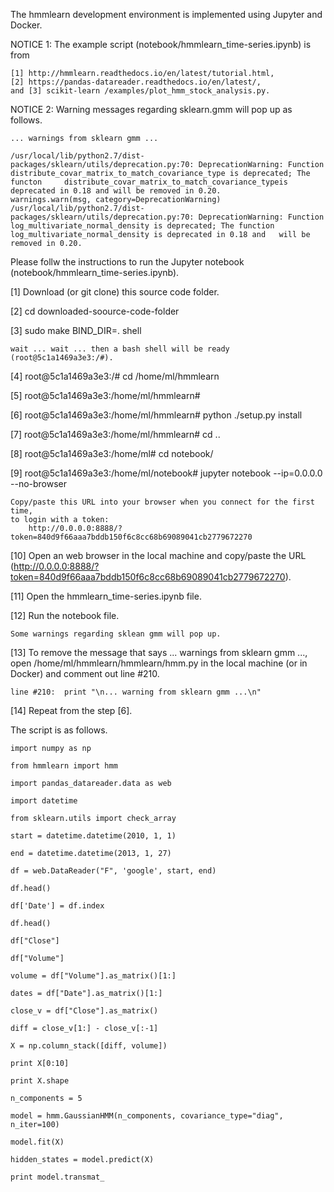 
The hmmlearn development environment is implemented using Jupyter and Docker.


NOTICE 1: The example script (notebook/hmmlearn_time-series.ipynb) is from 

	[1] http://hmmlearn.readthedocs.io/en/latest/tutorial.html, 
	[2] https://pandas-datareader.readthedocs.io/en/latest/, 
	and [3] scikit-learn /examples/plot_hmm_stock_analysis.py.

NOTICE 2: Warning messages regarding sklearn.gmm will pop up as follows.

	... warnings from sklearn gmm ...

	/usr/local/lib/python2.7/dist-packages/sklearn/utils/deprecation.py:70: DeprecationWarning: Function 	distribute_covar_matrix_to_match_covariance_type is deprecated; The functon 	distribute_covar_matrix_to_match_covariance_typeis deprecated in 0.18 and will be removed in 0.20.
  	warnings.warn(msg, category=DeprecationWarning)
	/usr/local/lib/python2.7/dist-packages/sklearn/utils/deprecation.py:70: DeprecationWarning: Function 	log_multivariate_normal_density is deprecated; The function log_multivariate_normal_density is deprecated in 0.18 and 	will be removed in 0.20.



Please follw the instructions to run the Jupyter notebook (notebook/hmmlearn_time-series.ipynb).
 
[1] Download (or git clone) this source code folder.

[2] cd downloaded-soource-code-folder

[3] sudo make BIND_DIR=.  shell

	wait ... wait ... then a bash shell will be ready (root@5c1a1469a3e3:/#).

[4] root@5c1a1469a3e3:/# cd /home/ml/hmmlearn

[5] root@5c1a1469a3e3:/home/ml/hmmlearn# 

[6] root@5c1a1469a3e3:/home/ml/hmmlearn# python ./setup.py install

[7] root@5c1a1469a3e3:/home/ml/hmmlearn# cd ..

[8] root@5c1a1469a3e3:/home/ml# cd notebook/

[9] root@5c1a1469a3e3:/home/ml/notebook# jupyter notebook --ip=0.0.0.0  --no-browser

    Copy/paste this URL into your browser when you connect for the first time,
    to login with a token:
        http://0.0.0.0:8888/?token=840d9f66aaa7bddb150f6c8cc68b69089041cb2779672270

[10] Open an web browser in the local machine and copy/paste the URL (http://0.0.0.0:8888/?token=840d9f66aaa7bddb150f6c8cc68b69089041cb2779672270).

[11] Open the hmmlearn_time-series.ipynb file.

[12] Run the notebook file.
	
	Some warnings regarding sklean gmm will pop up.

[13] To remove the message that says ... warnings from sklearn gmm ..., open /home/ml/hmmlearn/hmmlearn/hmm.py in the local machine (or in Docker) and comment out line #210.

	line #210:  print "\n... warning from sklearn gmm ...\n"

[14] Repeat from the step [6].


The script is as follows.


	import numpy as np

	from hmmlearn import hmm

	import pandas_datareader.data as web

	import datetime

	from sklearn.utils import check_array

	start = datetime.datetime(2010, 1, 1)

	end = datetime.datetime(2013, 1, 27)

	df = web.DataReader("F", 'google', start, end)

	df.head()

	df['Date'] = df.index

	df.head()

	df["Close"]

	df["Volume"]

	volume = df["Volume"].as_matrix()[1:]

	dates = df["Date"].as_matrix()[1:]

	close_v = df["Close"].as_matrix()

	diff = close_v[1:] - close_v[:-1]

	X = np.column_stack([diff, volume])

	print X[0:10]

	print X.shape

	n_components = 5

	model = hmm.GaussianHMM(n_components, covariance_type="diag", n_iter=100)

	model.fit(X)

	hidden_states = model.predict(X)

	print model.transmat_


